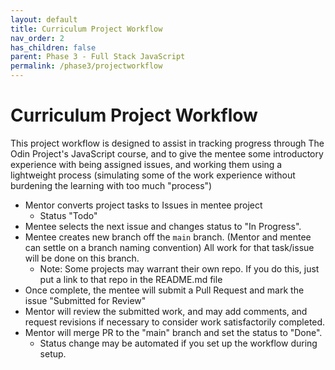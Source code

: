 ```yaml
---
layout: default
title: Curriculum Project Workflow
nav_order: 2
has_children: false
parent: Phase 3 - Full Stack JavaScript
permalink: /phase3/projectworkflow
---
```


# Curriculum Project Workflow

This project workflow is designed to assist in tracking progress through The Odin Project's JavaScript course,
and to give the mentee some introductory experience with being assigned issues, and working them using
a lightweight process (simulating some of the work experience without burdening the learning with too much "process")

- Mentor converts project tasks to Issues in mentee project
  - Status "Todo"  
- Mentee selects the next issue and changes status to "In Progress".
- Mentee creates new branch off the `main` branch.
  (Mentor and mentee can settle on a branch naming convention)
  All work for that task/issue will be done on this branch.
  - Note: Some projects may warrant their own repo.  If you do this, just put a link to that repo in the README.md file
- Once complete, the mentee will submit a Pull Request and mark the issue "Submitted for Review"
- Mentor will review the submitted work, and may add comments, and request revisions if necessary to consider work satisfactorily completed.
- Mentor will merge PR to the "main" branch and set the status to "Done".
  - Status change may be automated if you set up the workflow during setup.
  